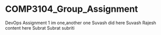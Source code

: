 # COMP3104_Group_Assignment

DevOps Assignment 1
im one,another one
Suvash did here
Suvash
Rajesh content here
Subrat
Subrat
subriti